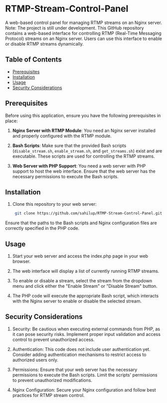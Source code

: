 # RTMP-Stream-Control-Panel
A web-based control panel for managing RTMP streams on an Nginx server.
Note: The project is still under development.
This GitHub repository contains a web-based interface for controlling RTMP (Real-Time Messaging Protocol) streams on an Nginx server.
Users can use this interface to enable or disable RTMP streams dynamically.

## Table of Contents
- [Prerequisites](#prerequisites)
- [Installation](#installation)
- [Usage](#usage)
- [Security Considerations](#security-considerations)

## Prerequisites

Before using this application, ensure you have the following prerequisites in place:

1. **Nginx Server with RTMP Module**: You need an Nginx server installed and properly configured with the RTMP module.

2. **Bash Scripts**: Make sure that the provided Bash scripts (`disable_stream.sh`, `enable_stream.sh`, and `get_streams.sh`) exist and are executable. These scripts are used for controlling the RTMP streams.

3. **Web Server with PHP Support**: You need a web server with PHP support to host the web interface. Ensure that the web server has the necessary permissions to execute the Bash scripts.

## Installation

1. Clone this repository to your web server:

   ```bash
    git clone https://github.com/sahilup/RTMP-Stream-Control-Panel.git

Ensure that the paths to the Bash scripts and Nginx configuration files are correctly specified in the PHP code.

## Usage

1. Start your web server and access the index.php page in your web browser.

2. The web interface will display a list of currently running RTMP streams.

3. To enable or disable a stream, select the stream from the dropdown menu and click either the "Enable Stream" or "Disable Stream" button.

4. The PHP code will execute the appropriate Bash script, which interacts with the Nginx server to enable or disable the selected stream.

## Security Considerations

1. Security: Be cautious when executing external commands from PHP, as it can pose security risks. Implement proper input validation and access control to prevent unauthorized access.

2. Authentication: This code does not include user authentication yet. Consider adding authentication mechanisms to restrict access to authorized users only.

3. Permissions: Ensure that your web server has the necessary permissions to execute the Bash scripts. Limit the scripts' permissions to prevent unauthorized modifications.

4. Nginx Configuration: Secure your Nginx configuration and follow best practices for RTMP stream control.

